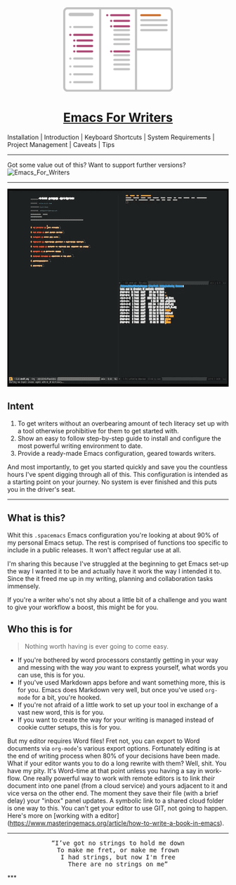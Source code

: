 <div align="center">
<img src="docs/icon.svg" alt="Emacs For Writers" width="250"/>
<h1><a href="https://github.com/frankjonen/emacs-for-writers">Emacs For Writers</a></h1>
</div>

Installation | Introduction | Keyboard Shortcuts | System Requirements | Project Management | Caveats | Tips

***
Got some value out of this? Want to support further versions?
![Emacs_For_Writers](https://img.shields.io/badge/Emacs_For_Writers-keer_note-blue)
***

<div align="center">
    <img src="docs/screengrab.gif" alt="Emacs For Writers - Screen" width="800" height="450"/>
</div>

## Intent
1. To get writers without an overbearing amount of tech literacy set up with a tool otherwise prohibitive for
them to get started with.
2. Show an easy to follow step-by-step guide to install and configure the most powerful writing environment to date.
3. Provide a ready-made Emacs configuration, geared towards writers.

And most importantly, to get you started quickly and save you the countless hours I've spent digging through all of
this. This configuration is intended as a starting point on your journey. No system is ever finished and this puts
you in the driver's seat.

***
## What is this?

Whit this `.spacemacs` Emacs configuration you're looking at about 90% of my personal Emacs setup. The rest is
comprised of functions too specific to include in a public releases. It won't affect regular use at all.

I'm sharing this because I've struggled at the beginning to get Emacs set-up the way I wanted it to be and actually
have it work the way I intended it to. Since the it freed me up in my writing, planning and collaboration
tasks immensely.

If you're a writer who's not shy about a little bit of a challenge and you want
to give your workflow a boost, this might be for you.

## Who this is for

> Nothing worth having is ever going to come easy.

- If you're bothered by word processors constantly getting in your way and messing with the way *you* want to express
yourself, what words you can use, this is for you.
- If you've used Markdown apps before and want something more, this is for you. Emacs does Markdown very well, but
once you've used `org-mode` for a bit, you're hooked.
- If you're not afraid of a little work to set up your tool in exchange of a vast new word, this is for you.
- If you want to create the way for your writing is managed instead of cookie cutter setups, this is for you.

But my editor requires Word files! Fret not, you can export to Word documents via `org-mode`'s various export options.
Fortunately editing is at the end of writing process when 80% of your decisions have been made. What if your editor
wants you to do a long rewrite with them? Well, shit. You have my pity. It's Word-time at that point unless you having
a say in work-flow. One really powerful way to work with remote editors is to link *their* document into one panel
(from a cloud service) and yours adjacent to it and vice versa on the other end. The moment they save their file
(with a brief delay) your "inbox" panel updates. A symbolic link to a shared cloud folder is one way to this. You
can't get your editor to use GIT, not going to happen. Here's more on [working with a editor]
(https://www.masteringemacs.org/article/how-to-write-a-book-in-emacs).

***
<div align="center">
<pre>
<q>I’ve got no strings to hold me down
To make me fret, or make me frown
I had strings, but now I'm free
There are no strings on me</q>
</pre>
</div>
***
